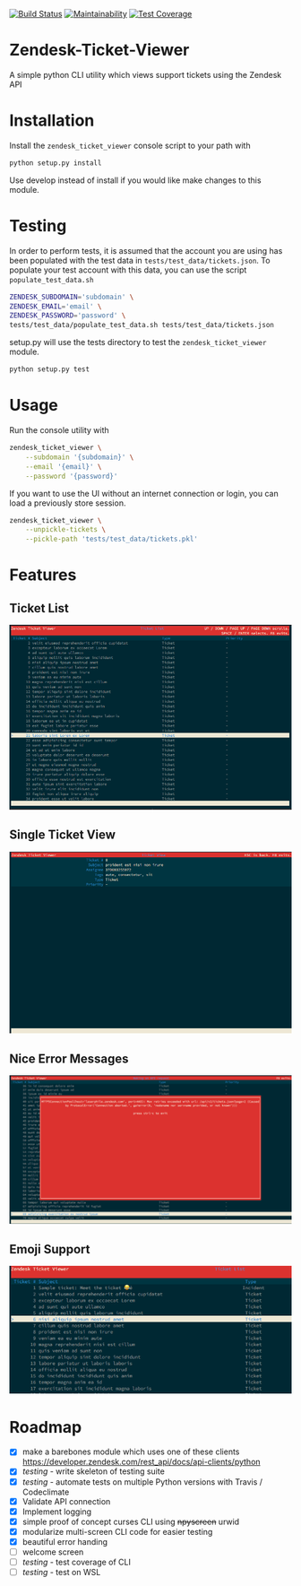 [![Build Status](https://travis-ci.org/derwentx/Zendesk-Ticket-Viewer.svg?branch=master)](https://travis-ci.org/derwentx/Zendesk-Ticket-Viewer)
[![Maintainability](https://api.codeclimate.com/v1/badges/f72799f7d813f48f9329/maintainability)](https://codeclimate.com/github/derwentx/Zendesk-Ticket-Viewer/maintainability)
[![Test Coverage](https://api.codeclimate.com/v1/badges/f72799f7d813f48f9329/test_coverage)](https://codeclimate.com/github/derwentx/Zendesk-Ticket-Viewer/test_coverage)

# Zendesk-Ticket-Viewer
A simple python CLI utility which views support tickets using the Zendesk API

# Installation

Install the `zendesk_ticket_viewer` console script to your path with

```bash
python setup.py install
```

Use develop instead of install if you would like make changes to this module.

# Testing

In order to perform tests, it is assumed that the account you are using has been
populated with the test data in `tests/test_data/tickets.json`. To populate
your test account with this data, you can use the script `populate_test_data.sh`

```bash
ZENDESK_SUBDOMAIN='subdomain' \
ZENDESK_EMAIL='email' \
ZENDESK_PASSWORD='password' \
tests/test_data/populate_test_data.sh tests/test_data/tickets.json
```

setup.py will use the tests directory to test the `zendesk_ticket_viewer` module.

```bash
python setup.py test
```

# Usage

Run the console utility with

```bash
zendesk_ticket_viewer \
    --subdomain '{subdomain}' \
    --email '{email}' \
    --password '{password}'
```

If you want to use the UI without an internet connection or login, you can load
a previously store session.

```bash
zendesk_ticket_viewer \
    --unpickle-tickets \
    --pickle-path 'tests/test_data/tickets.pkl'
```

# Features

## Ticket List
<img src="screenshots/ticket_list.png?raw=true">

## Single Ticket View
<img src="screenshots/ticket_view.png?raw=true">

## Nice Error Messages
<img src="screenshots/error.png?raw=true">

## Emoji Support
<img src="screenshots/emoji_support.png?raw=true">

# Roadmap
 - [x] make a barebones module which uses one of these clients https://developer.zendesk.com/rest_api/docs/api-clients/python
 - [x] *testing* - write skeleton of testing suite
 - [x] *testing* - automate tests on multiple Python versions with Travis / Codeclimate
 - [x] Validate API connection
 - [x] Implement logging
 - [x] simple proof of concept curses CLI using ~~npyscreen~~ urwid
 - [x] modularize multi-screen CLI code for easier testing
 - [x] beautiful error handing
 - [ ] welcome screen
 - [ ] *testing* - test coverage of CLI
 - [ ] *testing* - test on WSL
